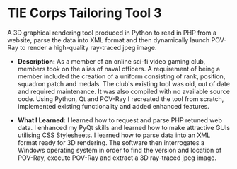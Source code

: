 #  TIE Corps Tailoring Tool 3
A 3D graphical rendering tool produced in Python to read in PHP from a website, parse the data into XML format and then dynamically launch POV-Ray to render a high-quality ray-traced jpeg image.

- **Description:** As a member of an online sci-fi video gaming club, members took on the alias of naval officers. A requirement of being a member included the creation of a uniform consisting of rank, position, squadron patch and medals. The club's existing tool was old, out of date and required maintenance. It was also compiled with no available source code. Using Python, Qt and POV-Ray I recreated the tool from scratch, implemented existing functionality and added enhanced features.

- **What I Learned:** I learned how to request and parse PHP retuned web data. I enhanced my PyQt skills and learned how to make attractive GUIs utilising CSS Stylesheets. I learned how to parse data into an XML format ready for 3D rendering. The software then interrogates a Windows operating system in order to find the version and location of POV-Ray, execute POV-Ray and extract a 3D ray-traced jpeg image.
